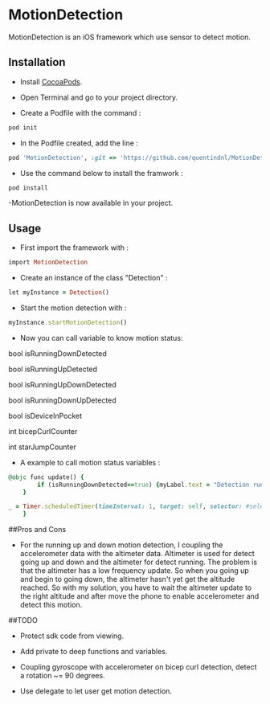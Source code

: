 # MotionDetection
MotionDetection is an iOS framework which use sensor to detect motion.

## Installation

- Install [CocoaPods](http://cocoapods.org).

- Open Terminal and go to your project directory.

- Create a Podfile with the command :

```ruby
pod init
```

- In the Podfile created, add the line :

```ruby
pod 'MotionDetection', :git => 'https://github.com/quentindnl/MotionDetection', :tag => '2.0.0'
```

- Use the command below to install the framwork :

```ruby
pod install
```

-MotionDetection is now available in your project.

## Usage

- First import the framework with :

```ruby
import MotionDetection
```

- Create an instance of the class "Detection" :

```ruby
let myInstance = Detection()
```

- Start the motion detection with :

```ruby
myInstance.startMotionDetection()
```

- Now you can call variable to know motion status:


bool    isRunningDownDetected

bool    isRunningUpDetected

bool    isRunningUpDownDetected

bool    isRunningDownUpDetected

bool    isDeviceInPocket
        
int    bicepCurlCounter

int    starJumpCounter

- A example to call motion status variables :

```ruby
@objc func update() {
        if (isRunningDownDetected==true) {myLabel.text = "Detection running down"}
    }
```

```ruby
_ = Timer.scheduledTimer(timeInterval: 1, target: self, selector: #selector(update), userInfo: nil, repeats: true)
    }
```


##Pros and Cons


- For the running up and down motion detection, I coupling the accelerometer data with the altimeter data.
Altimeter is used for detect going up and down and the altimeter for detect running. The problem is that the altimeter has a low frequency update. So when you going up and begin to going down, the altimeter hasn't yet get the altitude reached. So with my solution, you have to wait the altimeter update to the right altitude and after move the phone to enable accelerometer and detect this motion.

##TODO

- Protect sdk code from viewing.

- Add private to deep functions and variables.

- Coupling gyroscope with accelerometer on bicep curl detection, detect a rotation ~= 90 degrees.

- Use delegate to let user get motion detection.
